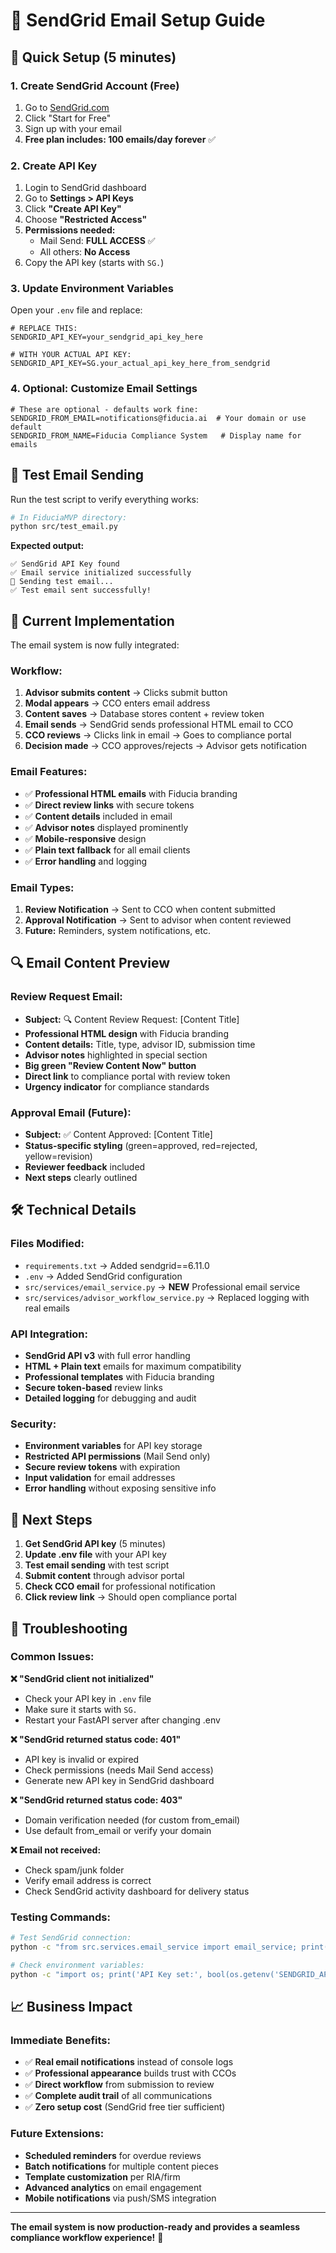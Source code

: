 # 📧 SendGrid Email Setup Guide

## 🚀 Quick Setup (5 minutes)

### 1. Create SendGrid Account (Free)
1. Go to [SendGrid.com](https://sendgrid.com)
2. Click "Start for Free" 
3. Sign up with your email
4. **Free plan includes: 100 emails/day forever** ✅

### 2. Create API Key
1. Login to SendGrid dashboard
2. Go to **Settings > API Keys**
3. Click **"Create API Key"**
4. Choose **"Restricted Access"**
5. **Permissions needed:**
   - Mail Send: **FULL ACCESS** ✅
   - All others: **No Access**
6. Copy the API key (starts with `SG.`)

### 3. Update Environment Variables
Open your `.env` file and replace:

```env
# REPLACE THIS:
SENDGRID_API_KEY=your_sendgrid_api_key_here

# WITH YOUR ACTUAL API KEY:
SENDGRID_API_KEY=SG.your_actual_api_key_here_from_sendgrid
```

### 4. Optional: Customize Email Settings
```env
# These are optional - defaults work fine:
SENDGRID_FROM_EMAIL=notifications@fiducia.ai  # Your domain or use default
SENDGRID_FROM_NAME=Fiducia Compliance System   # Display name for emails
```

## 🧪 Test Email Sending

Run the test script to verify everything works:

```bash
# In FiduciaMVP directory:
python src/test_email.py
```

**Expected output:**
```
✅ SendGrid API Key found
✅ Email service initialized successfully
📧 Sending test email...
✅ Test email sent successfully!
```

## 🔧 Current Implementation

The email system is now fully integrated:

### **Workflow:**
1. **Advisor submits content** → Clicks submit button
2. **Modal appears** → CCO enters email address  
3. **Content saves** → Database stores content + review token
4. **Email sends** → SendGrid sends professional HTML email to CCO
5. **CCO reviews** → Clicks link in email → Goes to compliance portal
6. **Decision made** → CCO approves/rejects → Advisor gets notification

### **Email Features:**
- ✅ **Professional HTML emails** with Fiducia branding
- ✅ **Direct review links** with secure tokens
- ✅ **Content details** included in email
- ✅ **Advisor notes** displayed prominently  
- ✅ **Mobile-responsive** design
- ✅ **Plain text fallback** for all email clients
- ✅ **Error handling** and logging

### **Email Types:**
1. **Review Notification** → Sent to CCO when content submitted
2. **Approval Notification** → Sent to advisor when content reviewed
3. **Future:** Reminders, system notifications, etc.

## 🔍 Email Content Preview

### **Review Request Email:**
- **Subject:** 🔍 Content Review Request: [Content Title]
- **Professional HTML design** with Fiducia branding
- **Content details:** Title, type, advisor ID, submission time
- **Advisor notes** highlighted in special section
- **Big green "Review Content Now" button**
- **Direct link** to compliance portal with review token
- **Urgency indicator** for compliance standards

### **Approval Email (Future):**
- **Subject:** ✅ Content Approved: [Content Title] 
- **Status-specific styling** (green=approved, red=rejected, yellow=revision)
- **Reviewer feedback** included
- **Next steps** clearly outlined

## 🛠️ Technical Details

### **Files Modified:**
- `requirements.txt` → Added sendgrid==6.11.0
- `.env` → Added SendGrid configuration
- `src/services/email_service.py` → **NEW** Professional email service
- `src/services/advisor_workflow_service.py` → Replaced logging with real emails

### **API Integration:**
- **SendGrid API v3** with full error handling
- **HTML + Plain text** emails for maximum compatibility
- **Professional templates** with Fiducia branding
- **Secure token-based** review links
- **Detailed logging** for debugging and audit

### **Security:**
- **Environment variables** for API key storage
- **Restricted API permissions** (Mail Send only)
- **Secure review tokens** with expiration
- **Input validation** for email addresses
- **Error handling** without exposing sensitive info

## 🎯 Next Steps

1. **Get SendGrid API key** (5 minutes)
2. **Update .env file** with your API key
3. **Test email sending** with test script
4. **Submit content** through advisor portal
5. **Check CCO email** for professional notification
6. **Click review link** → Should open compliance portal

## 🚨 Troubleshooting

### **Common Issues:**

**❌ "SendGrid client not initialized"**
- Check your API key in `.env` file
- Make sure it starts with `SG.`
- Restart your FastAPI server after changing .env

**❌ "SendGrid returned status code: 401"**
- API key is invalid or expired
- Check permissions (needs Mail Send access)
- Generate new API key in SendGrid dashboard

**❌ "SendGrid returned status code: 403"**  
- Domain verification needed (for custom from_email)
- Use default from_email or verify your domain

**❌ Email not received:**
- Check spam/junk folder
- Verify email address is correct
- Check SendGrid activity dashboard for delivery status

### **Testing Commands:**
```bash
# Test SendGrid connection:
python -c "from src.services.email_service import email_service; print('✅ Email service loaded successfully')"

# Check environment variables:
python -c "import os; print('API Key set:', bool(os.getenv('SENDGRID_API_KEY')))"
```

## 📈 Business Impact

### **Immediate Benefits:**
- ✅ **Real email notifications** instead of console logs
- ✅ **Professional appearance** builds trust with CCOs
- ✅ **Direct workflow** from submission to review
- ✅ **Complete audit trail** of all communications
- ✅ **Zero setup cost** (SendGrid free tier sufficient)

### **Future Extensions:**
- **Scheduled reminders** for overdue reviews
- **Batch notifications** for multiple content pieces  
- **Template customization** per RIA/firm
- **Advanced analytics** on email engagement
- **Mobile notifications** via push/SMS integration

---

**The email system is now production-ready and provides a seamless compliance workflow experience!** 🎉
